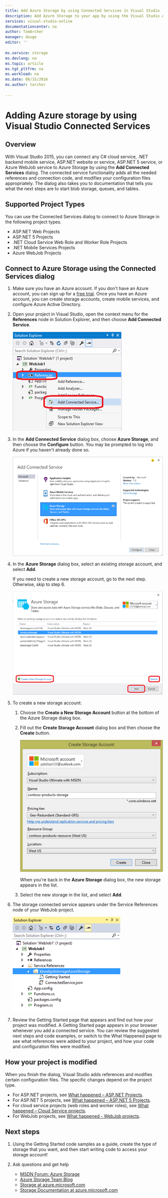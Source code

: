 ```yaml
---
title: Add Azure Storage by using Connected Services in Visual Studio | Microsoft Azure
description: Add Azure Storage to your app by using the Visual Studio Add Connected Services dialog box
services: visual-studio-online
documentationcenter: na
author: TomArcher
manager: douge
editor: ''

ms.service: storage
ms.devlang: na
ms.topic: article
ms.tgt_pltfrm: na
ms.workload: na
ms.date: 08/15/2016
ms.author: tarcher

---
```

# Adding Azure storage by using Visual Studio Connected Services
## Overview
With Visual Studio 2015, you can connect any C# cloud service, .NET backend mobile service, ASP.NET website or service, ASP.NET 5 service, or Azure WebJob service to Azure Storage by using the **Add Connected Services** dialog. The connected service functionality adds all the needed references and connection code, and modifies your configuration files appropriately. The dialog also takes you to documentation that tells you what the next steps are to start blob storage, queues, and tables.

## Supported Project Types
You can use the Connected Services dialog to connect to Azure Storage in the following project types.

* ASP.NET Web Projects
* ASP.NET 5 Projects
* .NET Cloud Service Web Role and Worker Role Projects
* .NET Mobile Services Projects
* Azure WebJob Projects

## Connect to Azure Storage using the Connected Services dialog
1. Make sure you have an Azure account. If you don't have an Azure account, you can sign up for a [free trial](http://go.microsoft.com/fwlink/?LinkId=518146). Once you have an Azure account, you can create storage accounts, create mobile services, and configure Azure Active Directory.
2. Open your project in Visual Studio, open the context menu for the **References** node in Solution Explorer, and then choose **Add Connected Service**.
   
    ![Adding a connected service](./media/vs-azure-tools-connected-services-storage/IC796702.png)
3. In the **Add Connected Service** dialog box, choose **Azure Storage**, and then choose the **Configure** button. You may be prompted to log into Azure if you haven't already done so.
   
    ![Add Connected Service dialog box - Storage](./media/vs-azure-tools-connected-services-storage/IC796703.png)
4. In the **Azure Storage** dialog box, select an existing storage account, and select **Add**.
   
    If you need to create a new storage account, go to the next step. Otherwise, skip to step 6.
   
    ![Azure Storage dialog box](./media/vs-azure-tools-connected-services-storage/IC796704.png)
5. To create a new storage account: 
   
   1. Choose the **Create a New Storage Account** button at the bottom of the Azure Storage dialog box.
   2. Fill out the **Create Storage Account** dialog box and then choose the **Create** button.
      
       ![Azure Storage dialog box](./media/vs-azure-tools-connected-services-storage/create-storage-account.png)
      
       When you're back in the **Azure Storage** dialog box, the new storage appears in the list.
   3. Select the new storage in the list, and select **Add**.
6. The  storage connected service appears under the Service References node of your WebJob project.
   
    ![Azure storage in web jobs project](./media/vs-azure-tools-connected-services-storage/IC796705.png)
7. Review the Getting Started page that appears and find out how your project was modified. A Getting Started page appears in your browser whenever you add a connected service. You can review the suggested next steps and code examples, or switch to the What Happened page to see what references were added to your project, and how your code and configuration files were modified.

## How your project is modified
When you finish the dialog, Visual Studio adds references and modifies certain configuration files. The specific changes depend on the project type. 

* For ASP.NET projects, see [What happened – ASP.NET Projects](http://go.microsoft.com/fwlink/p/?LinkId=513126). 
* For ASP.NET 5 projects, see [What happened – ASP.NET 5 Projects](http://go.microsoft.com/fwlink/p/?LinkId=513124). 
* For cloud service projects (web roles and worker roles), see [What happened – Cloud Service projects](http://go.microsoft.com/fwlink/p/?LinkId=516965). 
* For WebJob projects, see [What happened - WebJob projects](storage/vs-storage-webjobs-what-happened.md).

## Next steps
1. Using the Getting Started code samples as a guide, create the type of storage that you want, and then start writing code to access your storage account!
2. Ask questions and get help
   
   * [MSDN Forum: Azure Storage](https://social.msdn.microsoft.com/forums/azure/home?forum=windowsazuredata)
   * [Azure Storage Team Blog](http://blogs.msdn.com/b/windowsazurestorage/)
   * [Storage at azure.microsoft.com](https://azure.microsoft.com/services/storage/)
   * [Storage Documentation at azure.microsoft.com](https://azure.microsoft.com/documentation/services/storage/)

